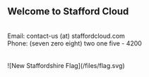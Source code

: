 ## Welcome to Stafford Cloud
<br>
Email: contact-us (at) staffordcloud.com
<br>
Phone: (seven zero eight) two one five - 4200
<br><br><br>
![New Staffordshire Flag](/files/flag.svg)